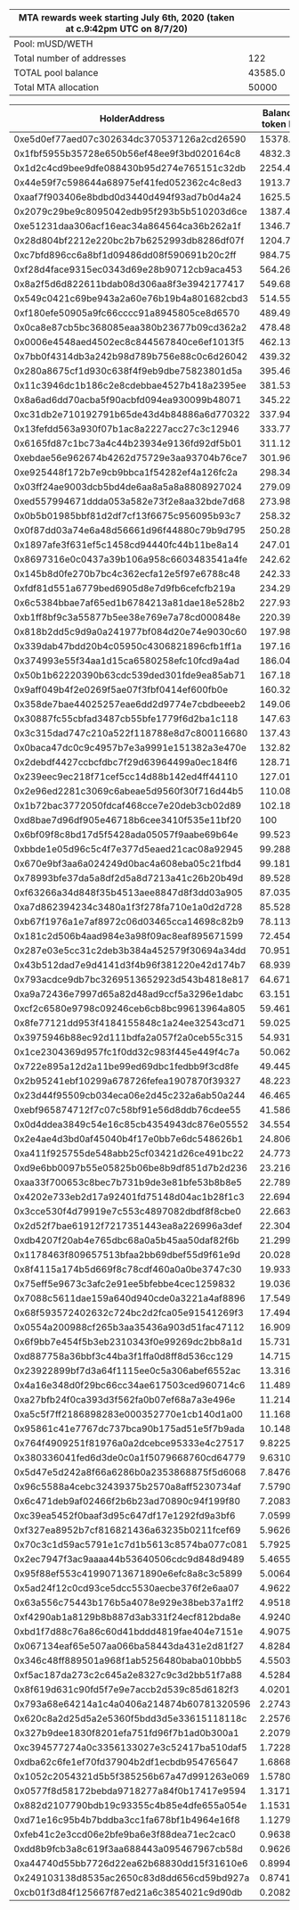 | MTA rewards week starting July 6th, 2020 (taken at c.9:42pm UTC on 8/7/20)    |             |
| ----------------------------------------------------------------------------- | ----------- |
| Pool: mUSD/WETH                                                               |             |
| Total number of addresses                                                     | 122         |
| TOTAL pool balance                                                            | 43585.0     |
| Total MTA allocation                                                          | 50000       |

| HolderAddress                              | Balancer Pool token balance | % of pool | MTA allocation |
| ------------------------------------------ | --------------------------- | --------- | -------------- |
| 0xe5d0ef77aed07c302634dc370537126a2cd26590 | 15378.25104                 | 35.2834%  | 17641.6855     |
| 0x1fbf5955b35728e650b56ef48ee9f3bd020164c8 | 4832.360913                 | 11.0872%  | 5543.6077      |
| 0x1d2c4cd9bee9dfe088430b95d274e765151c32db | 2254.430774                 | 5.1725%   | 2586.2472      |
| 0x44e59f7c598644a68975ef41fed052362c4c8ed3 | 1913.782641                 | 4.3909%   | 2195.4611      |
| 0xaaf7f903406e8bdbd0d3440d494f93ad7b0d4a24 | 1625.555104                 | 3.7296%   | 1864.8110      |
| 0x2079c29be9c8095042edb95f293b5b510203d6ce | 1387.433828                 | 3.1833%   | 1591.6421      |
| 0xe51231daa306acf16eac34a864564ca36b262a1f | 1346.737283                 | 3.0899%   | 1544.9556      |
| 0x28d804bf2212e220bc2b7b6252993db8286df07f | 1204.71171                  | 2.7641%   | 1382.0262      |
| 0xc7bfd896cc6a8bf1d09486dd08f590691b20c2ff | 984.7530618                 | 2.2594%   | 1129.6931      |
| 0xf28d4face9315ec0343d69e28b90712cb9aca453 | 564.2611175                 | 1.2946%   | 647.3114       |
| 0x8a2f5d6d822611bdab08d306aa8f3e3942177417 | 549.6893024                 | 1.2612%   | 630.5948       |
| 0x549c0421c69be943a2a60e76b19b4a801682cbd3 | 514.5546755                 | 1.1806%   | 590.2890       |
| 0xf180efe50905a9fc66cccc91a8945805ce8d6570 | 489.4991132                 | 1.1231%   | 561.5456       |
| 0x0ca8e87cb5bc368085eaa380b23677b09cd362a2 | 478.4867842                 | 1.0978%   | 548.9124       |
| 0x0006e4548aed4502ec8c844567840ce6ef1013f5 | 462.1390849                 | 1.0603%   | 530.1586       |
| 0x7bb0f4314db3a242b98d789b756e88c0c6d26042 | 439.3215855                 | 1.0080%   | 503.9827       |
| 0x280a8675cf1d930c638f4f9eb9dbe75823801d5a | 395.4600953                 | 0.9073%   | 453.6655       |
| 0x11c3946dc1b186c2e8cdebbae4527b418a2395ee | 381.534064                  | 0.8754%   | 437.6898       |
| 0x8a6ad6dd70acba5f90acbfd094ea930099b48071 | 345.2299192                 | 0.7921%   | 396.0423       |
| 0xc31db2e710192791b65de43d4b84886a6d770322 | 337.9427226                 | 0.7754%   | 387.6825       |
| 0x13fefdd563a930f07b1ac8a2227acc27c3c12946 | 333.7785893                 | 0.7658%   | 382.9055       |
| 0x6165fd87c1bc73a4c44b23934e9136fd92df5b01 | 311.1238223                 | 0.7138%   | 356.9163       |
| 0xebdae56e962674b4262d75729e3aa93704b76ce7 | 301.9603713                 | 0.6928%   | 346.4041       |
| 0xe925448f172b7e9cb9bbca1f54282ef4a126fc2a | 298.3412557                 | 0.6845%   | 342.2524       |
| 0x03ff24ae9003dcb5bd4de6aa8a5a8a8808927024 | 279.0916479                 | 0.6403%   | 320.1695       |
| 0xed557994671ddda053a582e73f2e8aa32bde7d68 | 273.9821891                 | 0.6286%   | 314.3080       |
| 0x0b5b01985bbf81d2df7cf13f6675c956095b93c7 | 258.3228841                 | 0.5927%   | 296.3439       |
| 0x0f87dd03a74e6a48d56661d96f44880c79b9d795 | 250.2817122                 | 0.5742%   | 287.1192       |
| 0x1897afe3f631ef5c1458cd94440fc44b11be8a14 | 247.0153793                 | 0.5667%   | 283.3721       |
| 0x8697316e0c0437a39b106a958c6603483541a4fe | 242.6232356                 | 0.5567%   | 278.3335       |
| 0x145b8d0fe270b7bc4c362ecfa12e5f97e6788c48 | 242.3381117                 | 0.5560%   | 278.0064       |
| 0xfdf81d551a6779bed6905d8e7d9fb6cefcfb219a | 234.294761                  | 0.5376%   | 268.7792       |
| 0x6c5384bbae7af65ed1b6784213a81dae18e528b2 | 227.9399145                 | 0.5230%   | 261.4891       |
| 0xb1ff8bf9c3a55877b5ee38e769e7a78cd000848e | 220.3967358                 | 0.5057%   | 252.8356       |
| 0x818b2dd5c9d9a0a241977bf084d20e74e9030c60 | 197.9826069                 | 0.4542%   | 227.1225       |
| 0x339dab47bdd20b4c05950c4306821896cfb1ff1a | 197.1602904                 | 0.4524%   | 226.1792       |
| 0x374993e55f34aa1d15ca6580258efc10fcd9a4ad | 186.0448697                 | 0.4269%   | 213.4277       |
| 0x50b1b62220390b63cdc539ded301fde9ea85ab71 | 167.1847304                 | 0.3836%   | 191.7917       |
| 0x9aff049b4f2e0269f5ae07f3fbf0414ef600fb0e | 160.3239349                 | 0.3678%   | 183.9211       |
| 0x358de7bae44025257eae6dd2d9774e7cbdbeeeb2 | 149.061209                  | 0.3420%   | 171.0007       |
| 0x30887fc55cbfad3487cb55bfe1779f6d2ba1c118 | 147.6333475                 | 0.3387%   | 169.3626       |
| 0x3c315dad747c210a522f118788e8d7c800116680 | 137.4395701                 | 0.3153%   | 157.6685       |
| 0x0baca47dc0c9c4957b7e3a9991e151382a3e470e | 132.8203218                 | 0.3047%   | 152.3694       |
| 0x2debdf4427ccbcfdbc7f29d63964499a0ec184f6 | 128.7197153                 | 0.2953%   | 147.6652       |
| 0x239eec9ec218f71cef5cc14d88b142ed4ff44110 | 127.0156714                 | 0.2914%   | 145.7104       |
| 0x2e96ed2281c3069c6abeae5d9560f30f716d44b5 | 110.0894924                 | 0.2526%   | 126.2929       |
| 0x1b72bac3772050fdcaf468cce7e20deb3cb02d89 | 102.185519                  | 0.2345%   | 117.2256       |
| 0xd8bae7d96df905e46718b6cee3410f535e11bf20 | 100                         | 0.2294%   | 114.7184       |
| 0x6bf09f8c8bd17d5f5428ada05057f9aabe69b64e | 99.52393118                 | 0.2283%   | 114.1723       |
| 0xbbde1e05d96c5c4f7e377d5eaed21cac08a92945 | 99.28845629                 | 0.2278%   | 113.9021       |
| 0x670e9bf3aa6a024249d0bac4a608eba05c21fbd4 | 99.18142439                 | 0.2276%   | 113.7794       |
| 0x78993bfe37da5a8df2d5a8d7213a41c26b20b49d | 89.52842896                 | 0.2054%   | 102.7056       |
| 0xf63266a34d848f35b4513aee8847d8f3dd03a905 | 87.03583663                 | 0.1997%   | 99.8461        |
| 0xa7d862394234c3480a1f3f278fa710e1a0d2d728 | 85.52881053                 | 0.1962%   | 98.1173        |
| 0xb67f1976a1e7af8972c06d03465cca14698c82b9 | 78.11367634                 | 0.1792%   | 89.6108        |
| 0x181c2d506b4aad984e3a98f09ac8eaf895671599 | 72.45421421                 | 0.1662%   | 83.1183        |
| 0x287e03e5cc31c2deb3b384a452579f30694a34dd | 70.95151578                 | 0.1628%   | 81.3945        |
| 0x43b512dad7e9d4141d3f4b96f381220e42d174b7 | 68.9396169                  | 0.1582%   | 79.0864        |
| 0x793acdce9db7bc3269513652923d543b4818e817 | 64.67188873                 | 0.1484%   | 74.1906        |
| 0xa9a72436e7997d65a82d48ad9ccf5a3296e1dabc | 63.15194055                 | 0.1449%   | 72.4469        |
| 0xcf2c6580e9798c09246ceb6cb8bc99613964a805 | 59.46179178                 | 0.1364%   | 68.2136        |
| 0x8fe77121dd953f4184155848c1a24ee32543cd71 | 59.02516117                 | 0.1354%   | 67.7127        |
| 0x3975946b88ec92d111bdfa2a057f2a0ceb55c315 | 54.93187357                 | 0.1260%   | 63.0170        |
| 0x1ce2304369d957fc1f0dd32c983f445e449f4c7a | 50.06203448                 | 0.1149%   | 57.4304        |
| 0x722e895a12d2a11be99ed69dbc1fedbb9f3cd8fe | 49.44556354                 | 0.1134%   | 56.7232        |
| 0x2b95241ebf10299a678726fefea1907870f39327 | 48.22391424                 | 0.1106%   | 55.3217        |
| 0x23d44f95509cb034eca06e2d45c232a6ab50a244 | 46.46513852                 | 0.1066%   | 53.3041        |
| 0xebf965874712f7c07c58bf91e56d8ddb76cdee55 | 41.58672284                 | 0.0954%   | 47.7076        |
| 0x0d4ddea3849c54e16c85cb4354943dc876e05552 | 34.55428067                 | 0.0793%   | 39.6401        |
| 0x2e4ae4d3bd0af45040b4f17e0bb7e6dc548626b1 | 24.80632577                 | 0.0569%   | 28.4574        |
| 0xa411f925755de548abb25cf03421d26ce491bc22 | 24.77384055                 | 0.0568%   | 28.4202        |
| 0xd9e6bb0097b55e05825b06be8b9df851d7b2d236 | 23.21609844                 | 0.0533%   | 26.6331        |
| 0xaa33f700653c8bec7b731b9de3e81bfe53b8b8e5 | 22.78975264                 | 0.0523%   | 26.1440        |
| 0x4202e733eb2d17a92401fd75148d04ac1b28f1c3 | 22.6949198                  | 0.0521%   | 26.0353        |
| 0x3cce530f4d79919e7c553c4897082dbdf8f8cbe0 | 22.66331066                 | 0.0520%   | 25.9990        |
| 0x2d52f7bae61912f7217351443ea8a226996a3def | 22.30438417                 | 0.0512%   | 25.5872        |
| 0xdb4207f20ab4e765dbc68a0a5b45aa50daf82f6b | 21.29998954                 | 0.0489%   | 24.4350        |
| 0x1178463f809657513bfaa2bb69dbef55d9f61e9d | 20.02882808                 | 0.0460%   | 22.9768        |
| 0x8f4115a174b5d669f8c78cdf460a0a0be3747c30 | 19.93391386                 | 0.0457%   | 22.8679        |
| 0x75eff5e9673c3afc2e91ee5bfebbe4cec1259832 | 19.03686822                 | 0.0437%   | 21.8388        |
| 0x7088c5611dae159a640d940cde0a3221a4af8896 | 17.54916262                 | 0.0403%   | 20.1321        |
| 0x68f593572402632c724bc2d2fca05e91541269f3 | 17.49491098                 | 0.0401%   | 20.0699        |
| 0x0554a200988cf265b3aa35436a903d51fac47112 | 16.90984612                 | 0.0388%   | 19.3987        |
| 0x6f9bb7e454f5b3eb2310343f0e99269dc2bb8a1d | 15.73196393                 | 0.0361%   | 18.0475        |
| 0xd887758a36bbf3c44ba3f1ffa0d8ff8d536cc129 | 14.71585209                 | 0.0338%   | 16.8818        |
| 0x23922899bf7d3a64f1115ee0c5a306abef6552ac | 13.31619203                 | 0.0306%   | 15.2761        |
| 0x4a16e348d0f29bc66cc34ae617503ced960714c6 | 11.48932864                 | 0.0264%   | 13.1804        |
| 0xa27bfb24f0ca393d3f562fa0b07ef68a7a3e496e | 11.21404435                 | 0.0257%   | 12.8646        |
| 0xa5c5f7ff2186898283e000352770e1cb140d1a00 | 11.16846666                 | 0.0256%   | 12.8123        |
| 0x95861c41e7767dc737bca90b175ad51e5f7b9ada | 10.1484362                  | 0.0233%   | 11.6421        |
| 0x764f4909251f81976a0a2dcebce95333e4c27517 | 9.822507913                 | 0.0225%   | 11.2682        |
| 0x380336041fed6d3de0c0a1f5079668760cd64779 | 9.631060869                 | 0.0221%   | 11.0486        |
| 0x5d47e5d242a8f66a6286b0a2353868875f5d6068 | 7.847616067                 | 0.0180%   | 9.0027         |
| 0x96c5588a4cebc32439375b2570a8aff5230734af | 7.579046095                 | 0.0174%   | 8.6946         |
| 0x6c471deb9af02466f2b6b23ad70890c94f199f80 | 7.208372147                 | 0.0165%   | 8.2693         |
| 0xc39ea5452f0baaf3d95c647df17e1292fd9a3bf6 | 7.059935708                 | 0.0162%   | 8.0990         |
| 0xf327ea8952b7cf816821436a63235b0211fcef69 | 5.962617                    | 0.0137%   | 6.8402         |
| 0x70c3c1d59ac5791e1c7d1b5613c8574ba077c081 | 5.792558499                 | 0.0133%   | 6.6451         |
| 0x2ec7947f3ac9aaaa44b53640506cdc9d848d9489 | 5.465537512                 | 0.0125%   | 6.2700         |
| 0x95f88ef553c41990713671890e6efc8a8c3c5899 | 5.006409336                 | 0.0115%   | 5.7433         |
| 0x5ad24f12c0cd93ce5dcc5530aecbe376f2e6aa07 | 4.962225667                 | 0.0114%   | 5.6926         |
| 0x63a556c75443b176b5a4078e929e38beb37a1ff2 | 4.951859021                 | 0.0114%   | 5.6807         |
| 0xf4290ab1a8129b8b887d3ab331f24ecf812bda8e | 4.924002167                 | 0.0113%   | 5.6487         |
| 0xbd1f7d88c76a86c60d41bddd4819fae404e7151e | 4.907596208                 | 0.0113%   | 5.6299         |
| 0x067134eaf65e507aa066ba58443da431e2d81f27 | 4.828435364                 | 0.0111%   | 5.5391         |
| 0x346c48ff889501a968f1ab5256480baba010bbb5 | 4.550380141                 | 0.0104%   | 5.2201         |
| 0xf5ac187da273c2c645a2e8327c9c3d2bb51f7a88 | 4.528487562                 | 0.0104%   | 5.1950         |
| 0x8f619d631c90fd5f7e9e7accb2d539c85d6182f3 | 4.020137583                 | 0.0092%   | 4.6118         |
| 0x793a68e64214a1c4a0406a214874b60781320596 | 2.274395446                 | 0.0052%   | 2.6092         |
| 0x620c8a2d25d5a2e5360f5bdd3d5e33615118118c | 2.257649531                 | 0.0052%   | 2.5899         |
| 0x327b9dee1830f8201efa751fd96f7b1ad0b300a1 | 2.207928623                 | 0.0051%   | 2.5329         |
| 0xc394577274a0c3356133027e3c52417ba510daf5 | 1.722884023                 | 0.0040%   | 1.9765         |
| 0xdba62c6fe1ef70fd37904b2df1ecbdb954765647 | 1.686801926                 | 0.0039%   | 1.9351         |
| 0x1052c2054321d5b5f385256b67a47d991263e069 | 1.578019467                 | 0.0036%   | 1.8103         |
| 0x0577f8d58172bebda9718277a84f0b17417e9594 | 1.317188816                 | 0.0030%   | 1.5111         |
| 0x882d2107790bdb19c93355c4b85e4dfe655a054e | 1.153135734                 | 0.0026%   | 1.3229         |
| 0xd71e16c95b4b7bddba3cc1fa678bf1b4964e16f8 | 1.127903791                 | 0.0026%   | 1.2939         |
| 0xfeb41c2e3ccd06e2bfe9ba6e3f88dea71ec2cac0 | 0.9638266241                | 0.0022%   | 1.1057         |
| 0xdd8b9fcb3a8c619f3aa688443a095467967cb58d | 0.9626964107                | 0.0022%   | 1.1044         |
| 0xa44740d55bb7726d22ea62b68830dd15f31610e6 | 0.8994915858                | 0.0021%   | 1.0319         |
| 0x249103138d8535ac2650c83d8dd656cd59bd927a | 0.8741043478                | 0.0020%   | 1.0028         |
| 0xcb01f3d84f125667f87ed21a6c3854021c9d90db | 0.2082448501                | 0.0005%   | 0.2389         |

